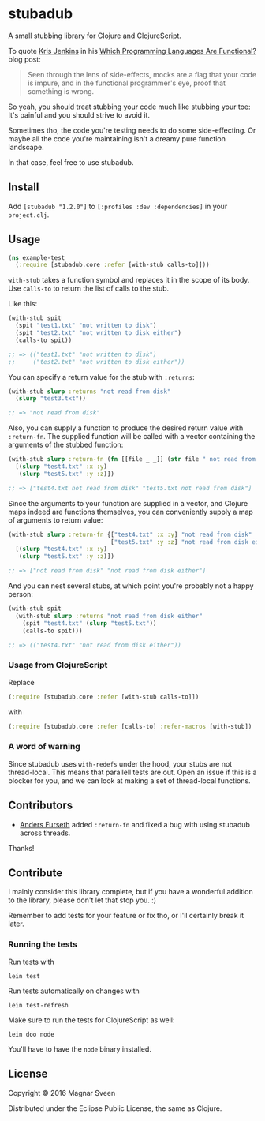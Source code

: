 # stubadub

A small stubbing library for Clojure and ClojureScript.

To quote [Kris Jenkins](https://twitter.com/krisajenkins) in his [Which Programming Languages Are Functional?](http://blog.jenkster.com/2015/12/which-programming-languages-are-functional.html) blog post:

> Seen through the lens of side-effects, mocks are a flag that your code is
> impure, and in the functional programmer's eye, proof that something is wrong.

So yeah, you should treat stubbing your code much like stubbing your toe: It's
painful and you should strive to avoid it.

Sometimes tho, the code you're testing needs to do some side-effecting. Or maybe
all the code you're maintaining isn't a dreamy pure function landscape.

In that case, feel free to use stubadub.

## Install

Add `[stubadub "1.2.0"]` to `[:profiles :dev :dependencies]` in your `project.clj`.

## Usage

```clj
(ns example-test
  (:require [stubadub.core :refer [with-stub calls-to]]))
```

`with-stub` takes a function symbol and replaces it in the scope of its body.
Use `calls-to` to return the list of calls to the stub.

Like this:

```clj
(with-stub spit
  (spit "test1.txt" "not written to disk")
  (spit "test2.txt" "not written to disk either")
  (calls-to spit))

;; => (("test1.txt" "not written to disk")
;;     ("test2.txt" "not written to disk either"))
```

You can specify a return value for the stub with `:returns`:

```clj
(with-stub slurp :returns "not read from disk"
  (slurp "test3.txt"))

;; => "not read from disk"
```

Also, you can supply a function to produce the desired return value with
`:return-fn`. The supplied function will be called with a vector containing
the arguments of the stubbed function:

```clj
(with-stub slurp :return-fn (fn [[file _ _]] (str file " not read from disk"))
  [(slurp "test4.txt" :x :y)
   (slurp "test5.txt" :y :z)])

;; => ["test4.txt not read from disk" "test5.txt not read from disk"]
```

Since the arguments to your function are supplied in a vector, and Clojure maps
indeed are functions themselves, you can conveniently supply a map of arguments
to return value:

```clj
(with-stub slurp :return-fn {["test4.txt" :x :y] "not read from disk"
                             ["test5.txt" :y :z] "not read from disk either"}
  [(slurp "test4.txt" :x :y)
   (slurp "test5.txt" :y :z)])

;; => ["not read from disk" "not read from disk either"]
```

And you can nest several stubs, at which point you're probably not a happy
person:

```clj
(with-stub spit
  (with-stub slurp :returns "not read from disk either"
    (spit "test4.txt" (slurp "test5.txt"))
    (calls-to spit)))

;; => (("test4.txt" "not read from disk either"))
```

### Usage from ClojureScript

Replace

```clj
(:require [stubadub.core :refer [with-stub calls-to]])
```

with

```clj
(:require [stubadub.core :refer [calls-to] :refer-macros [with-stub])
```

### A word of warning

Since stubadub uses `with-redefs` under the hood, your stubs are not
thread-local. This means that parallell tests are out. Open an issue if this is
a blocker for you, and we can look at making a set of thread-local functions.

## Contributors

- [Anders Furseth](https://github.com/andersfurseth) added `:return-fn` and fixed a bug with using stubadub across threads.

Thanks!

## Contribute

I mainly consider this library complete, but if you have a wonderful addition to
the library, please don't let that stop you. :)

Remember to add tests for your feature or fix tho, or I'll
certainly break it later.

### Running the tests

Run tests with

    lein test

Run tests automatically on changes with

    lein test-refresh

Make sure to run the tests for ClojureScript as well:

    lein doo node

You'll have to have the `node` binary installed.

## License

Copyright © 2016 Magnar Sveen

Distributed under the Eclipse Public License, the same as Clojure.
